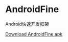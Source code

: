 # AndroidFine
Android快速开发框架

[Download AndroidFine.apk](http://files.cnblogs.com/files/purediy/AndroidFine.apk)
